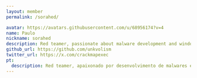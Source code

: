 ```yaml
---
layout: member
permalink: /sorahed/

avatar: https://avatars.githubusercontent.com/u/68956174?v=4
name: Paulo
nickname: sorahed
description: Red teamer, passionate about malware development and windows internals
github_url: https://github.com/unkvolism
twitter_url: https://x.com/crackmapexec
pt:
  description: Red teamer, apaixonado por desenvolvimento de malwares e windows internals.
---
```

